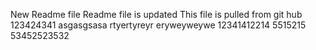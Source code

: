 New Readme file
Readme file is updated
This file is pulled from git hub
123424341
asgasgsasa
rtyertyreyr
eryweyweywe
12341412214
5515215
53452523532
